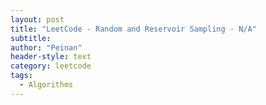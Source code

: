 ```yaml
---
layout: post
title: "LeetCode - Random and Reservoir Sampling - N/A"
subtitle:
author: "Peinan"
header-style: text
category: leetcode
tags:
  - Algorithms
---
```


